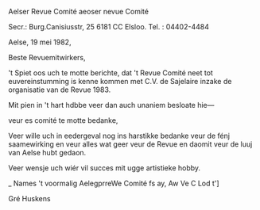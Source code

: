 Aelser Revue Comité
aeoser nevue Comité

Secr.: Burg.Canisiusstr, 25
6181 CC Elsloo.
Tel. : 04402-4484

Aelse, 19 mei 1982,

Beste Revuemitwirkers,

't Spiet oos uch te motte berichte, dat 't Revue Comité neet
tot euvereinstumming is kenne kommen met C.V. de Sajelaire
inzake de organisatie van de Revue 1983.

Mit pien in 't hart hdbbe veer dan auch unaniem besloate hie—

veur es comité te motte bedanke,

Veer wille uch in eedergeval nog ins harstikke bedanke veur de
fénj saamewirking en veur alles wat geer veur de Revue en
daomit veur de luuj van Aelse hubt gedaon.

Veer wensje uch wiér vil succes mit ugge artistieke hobby.

_ Names 't voormalig AelegprreWe Comité
fs
ay, Aw Ve
C Lod t']

Gré Huskens
